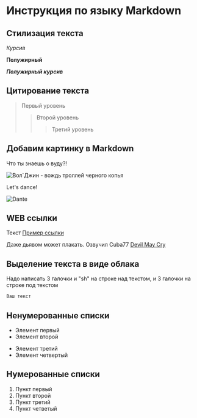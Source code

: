 # Инструкция по языку Markdown

## Стилизация текста

*Курсив*

**Полужирный**

**_Полужирный курсив_**

## Цитирование текста

> Первый уровень
>> Второй уровень
>>> Третий уровень

## Добавим картинку в Markdown

Что ты знаешь о вуду?!

![Вол`Джин - вождь троллей черного копья](og_og_14728348662472358001.jpg)

Let's dance!

![Dante](Dante.jpg)

## WEB ссылки

Текст [Пример ссылки](ссылка "Всплывающая подсказка")

Даже дьявом может плакать. Озвучил Cuba77 [Devil May Cry](https://video.sibnet.ru/video1276689-Devil_May_Cry__01_of_12___Cuba77_/ "Devil May Cry/Cuba77/")

## Выделение текста в виде облака

Надо написать 3 галочки и "sh" на строке над текстом, и 3 галочки на строке под текстом
```sh
Ваш текст
```
## Ненумерованные списки

* Элемент первый
* Элемент второй
+ Элемент третий
+ Элемент четвертый

## Нумерованные списки

1. Пункт первый
2. Пункт второй
3. Пункт третий
4. Пункт четветый
